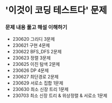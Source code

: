 # '이것이 코딩 테스트다' 문제

### 문제 내용 풀고 해설 이해하기

- 230620 그리디 3문제
- 230621 구현 4문제
- 230622 BFS_DFS 2문제
- 230623 정렬 3문제
- 230625 이진 탐색 2문제
- 230626 DP 4문제
- 230627 최단경로 2문제
- 230629 서로소 집합 1문제
- 230630 최소 신장 트리 1문제
- 230703 최소 신장 트리 & 위상정렬 & 서로소 1문제